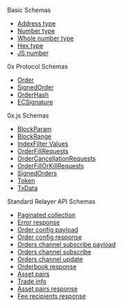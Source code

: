 Basic Schemas

*   [Address type](https://github.com/0xProject/0x-monorepo/blob/528ae4376e5e605dac9666f2a5917803e942a1f9/packages/json-schemas/schemas/address_schema.json)
*   [Number type](https://github.com/0xProject/0x-monorepo/blob/528ae4376e5e605dac9666f2a5917803e942a1f9/packages/json-schemas/schemas/number_schema.json)
*   [Whole number type](https://github.com/0xProject/0x-monorepo/blob/528ae4376e5e605dac9666f2a5917803e942a1f9/packages/json-schemas/schemas/whole_number_schema.json)
*   [Hex type](https://github.com/0xProject/0x-monorepo/blob/528ae4376e5e605dac9666f2a5917803e942a1f9/packages/json-schemas/schemas/hex_schema.json)
*   [JS number](https://github.com/0xProject/0x-monorepo/blob/528ae4376e5e605dac9666f2a5917803e942a1f9/packages/json-schemas/schemas/js_number.json)

0x Protocol Schemas

*   [Order](https://github.com/0xProject/0x-monorepo/blob/528ae4376e5e605dac9666f2a5917803e942a1f9/packages/json-schemas/schemas/order_schema.json)
*   [SignedOrder](https://github.com/0xProject/0x-monorepo/blob/528ae4376e5e605dac9666f2a5917803e942a1f9/packages/json-schemas/schemas/signed_order_schema.json)
*   [OrderHash](https://github.com/0xProject/0x-monorepo/blob/528ae4376e5e605dac9666f2a5917803e942a1f9/packages/json-schemas/schemas/order_hash_schema.json)
*   [ECSignature](https://github.com/0xProject/0x-monorepo/blob/528ae4376e5e605dac9666f2a5917803e942a1f9/packages/json-schemas/schemas/ec_signature_schema.json)

0x.js Schemas

*   [BlockParam](https://github.com/0xProject/0x-monorepo/blob/528ae4376e5e605dac9666f2a5917803e942a1f9/packages/json-schemas/schemas/block_param_schema.json)
*   [BlockRange](https://github.com/0xProject/0x-monorepo/blob/528ae4376e5e605dac9666f2a5917803e942a1f9/packages/json-schemas/schemas/block_range_schema.json)
*   [IndexFilter Values](https://github.com/0xProject/0x-monorepo/blob/528ae4376e5e605dac9666f2a5917803e942a1f9/packages/json-schemas/schemas/index_filter_values_schema.json)
*   [OrderFillRequests](https://github.com/0xProject/0x-monorepo/blob/528ae4376e5e605dac9666f2a5917803e942a1f9/packages/json-schemas/schemas/order_fill_requests_schema.json)
*   [OrderCancellationRequests](https://github.com/0xProject/0x-monorepo/blob/528ae4376e5e605dac9666f2a5917803e942a1f9/packages/json-schemas/schemas/order_cancel_schema.json)
*   [OrderFillOrKillRequests](https://github.com/0xProject/0x-monorepo/blob/528ae4376e5e605dac9666f2a5917803e942a1f9/packages/json-schemas/schemas/order_fill_or_kill_requests_schema.json)
*   [SignedOrders](https://github.com/0xProject/0x-monorepo/blob/528ae4376e5e605dac9666f2a5917803e942a1f9/packages/json-schemas/schemas/signed_orders_schema.json)
*   [Token](https://github.com/0xProject/0x-monorepo/blob/528ae4376e5e605dac9666f2a5917803e942a1f9/packages/json-schemas/schemas/token_schema.json)
*   [TxData](https://github.com/0xProject/0x-monorepo/blob/528ae4376e5e605dac9666f2a5917803e942a1f9/packages/json-schemas/schemas/tx_data_schema.json)

Standard Relayer API Schemas

*   [Paginated collection](https://github.com/0xProject/0x-monorepo/blob/528ae4376e5e605dac9666f2a5917803e942a1f9/packages/json-schemas/schemas/paginated_collection_schema.json)
*   [Error response](https://github.com/0xProject/0x-monorepo/blob/528ae4376e5e605dac9666f2a5917803e942a1f9/packages/json-schemas/schemas/relayer_api_error_response_schema.json)
*   [Order config payload](https://github.com/0xProject/0x-monorepo/blob/528ae4376e5e605dac9666f2a5917803e942a1f9/packages/json-schemas/schemas/relayer_api_order_config_payload_schema.json)
*   [Order config response](https://github.com/0xProject/0x-monorepo/blob/528ae4376e5e605dac9666f2a5917803e942a1f9/packages/json-schemas/schemas/relayer_api_order_config_response_schema.json)
*   [Orders channel subscribe payload](https://github.com/0xProject/0x-monorepo/blob/528ae4376e5e605dac9666f2a5917803e942a1f9/packages/json-schemas/schemas/relayer_api_orders_channel_subscribe_payload_schema.json)
*   [Orders channel subscribe](https://github.com/0xProject/0x-monorepo/blob/528ae4376e5e605dac9666f2a5917803e942a1f9/packages/json-schemas/schemas/relayer_api_orders_channel_subscribe_schema.json)
*   [Orders channel update](https://github.com/0xProject/0x-monorepo/blob/528ae4376e5e605dac9666f2a5917803e942a1f9/packages/json-schemas/schemas/relayer_api_orders_channel_update_response_schema.json)
*   [Orderbook response](https://github.com/0xProject/0x-monorepo/blob/528ae4376e5e605dac9666f2a5917803e942a1f9/packages/json-schemas/schemas/relayer_api_orderbook_response_schema.json)
*   [Asset pairs](https://github.com/0xProject/0x-monorepo/blob/528ae4376e5e605dac9666f2a5917803e942a1f9/packages/json-schemas/schemas/relayer_api_asset_data_pairs_schema.json)
*   [Trade info](https://github.com/0xProject/0x-monorepo/blob/528ae4376e5e605dac9666f2a5917803e942a1f9/packages/json-schemas/schemas/relayer_api_asset_data_trade_info_schema.json)
*   [Asset pairs response](https://github.com/0xProject/0x-monorepo/blob/528ae4376e5e605dac9666f2a5917803e942a1f9/packages/json-schemas/schemas/relayer_api_asset_data_pairs_response_schema.json)
*   [Fee recipients response](https://github.com/0xProject/0x-monorepo/blob/528ae4376e5e605dac9666f2a5917803e942a1f9/packages/json-schemas/schemas/relayer_api_fee_recipients_response_schema.json)

